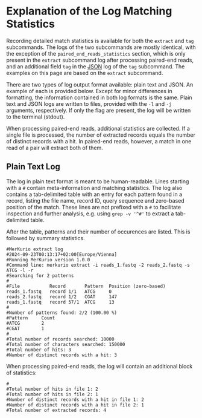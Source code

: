 # Explanation of the Log Matching Statistics

Recording detailed match statistics is available for both the `extract` and `tag` subcommands. The logs of the two subcommands are mostly identical, with the exception of the `paired_end_reads_statistics` section, which is only present in the `extract` subcommand log after processing paired-end reads, and an additional field `tag` in the [JSON](https://www.json.org/) log of the `tag` subcommand. The examples on this page are based on the `extract` subcommand.

There are two types of log output format available: plain text and JSON. An example of each is provided below. Except for minor differences in formatting, the information contained in both log formats is the same. Plain text and JSON logs are written to files, provided with the `-l` and `-j` arguments, respectively. If only the flag are present, the log will be written to the terminal (stdout). 

When processing paired-end reads, additional statistics are collected. If a single file is processed, the number of extracted records equals the number of distinct records with a hit. In paired-end reads, however, a match in one read of a pair will extract both of them.

## Plain Text Log

The log in plain text format is meant to be human-readable. Lines starting with a `#` contain meta-information and matching statistics. The log also contains a tab-delimited table with an entry for each pattern found in a record, listing the file name, record ID, query sequence and zero-based position of the match. These lines are not prefixed with a `#` to facilitate inspection and further analysis, e.g. using `grep -v '^#'` to extract a tab-delimited table.

After the table, patterns and their number of occurences are listed. This is followed by summary statistics. 

```text
#MerKurio extract log
#2024-09-23T00:13:17+02:00[Europe/Vienna]
#Running MerKurio version 1.0.0
#Command line: merkurio extract -i reads_1.fastq -2 reads_2.fastq -s ATCG -l -r
#Searching for 2 patterns
#
#File           Record       Pattern  Position (zero-based)
reads_1.fastq   record 1/1   ATCG     0
reads_2.fastq   record 1/2   CGAT     147
reads_1.fastq   record 57/1  ATCG     13
#
#Number of patterns found: 2/2 (100.00 %)
#Pattern     Count
#ATCG        2
#CGAT        1
#
#Total number of records searched: 10000
#Total number of characters searched: 150000
#Total number of hits: 3
#Number of distinct records with a hit: 3
```

When processing paired-end reads, the log will contain an additional block of statistics:

```text
#
#Total number of hits in file 1: 2
#Total number of hits in file 2: 1
#Number of distinct records with a hit in file 1: 2
#Number of distinct records with a hit in file 2: 1
#Total number of extracted records: 4
```
